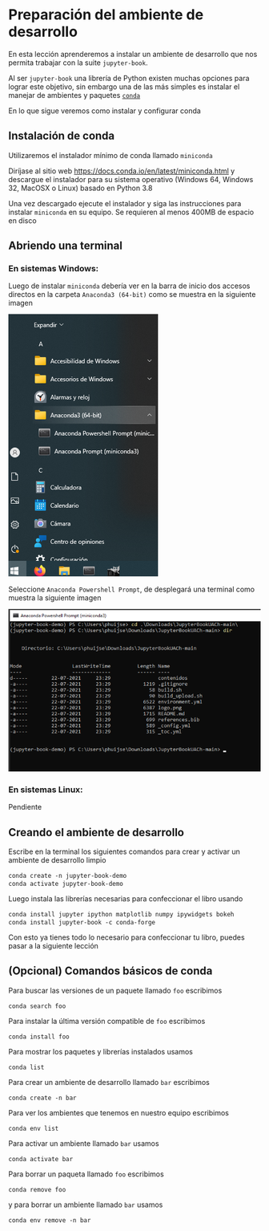 # Preparación del ambiente de desarrollo

En esta lección aprenderemos a instalar un ambiente de desarrollo que nos permita trabajar con la suite `jupyter-book`. 

Al ser `jupyter-book` una librería de Python existen muchas opciones para lograr este objetivo, sin embargo una de las más simples es instalar el manejar de ambientes y paquetes [`conda`](https://conda.io/projects/conda/en/latest/user-guide/tasks/manage-environments.html)

En lo que sigue veremos como instalar y configurar conda

## Instalación de conda

Utilizaremos el instalador mínimo de conda llamado `miniconda`

Diríjase al sitio web https://docs.conda.io/en/latest/miniconda.html y descargue el instalador para su sistema operativo (Windows 64, Windows 32, MacOSX o Linux) basado en Python 3.8

Una vez descargado ejecute el instalador y siga las instrucciones para instalar `miniconda` en su equipo. Se requieren al menos 400MB de espacio en disco

## Abriendo una terminal 

### En sistemas Windows: 

Luego de instalar `miniconda` debería ver en la barra de inicio dos accesos directos en la carpeta `Anaconda3 (64-bit)` como se muestra en la siguiente imagen

<img src="../figuras/menu_inicio.png">

Seleccione `Anaconda Powershell Prompt`, de desplegará una terminal como muestra la siguiente imagen

<img src="../figuras/terminal.png">

### En sistemas Linux:

Pendiente

## Creando el ambiente de desarrollo

Escribe en la terminal los siguientes comandos para crear y activar un ambiente de desarrollo limpio

```
conda create -n jupyter-book-demo
conda activate jupyter-book-demo
```

Luego instala las librerías necesarias para confeccionar el libro usando

```
conda install jupyter ipython matplotlib numpy ipywidgets bokeh
conda install jupyter-book -c conda-forge
```

Con esto ya tienes todo lo necesario para confeccionar tu libro, puedes pasar a la siguiente lección


## (Opcional) Comandos básicos de conda

Para buscar las versiones de un paquete llamado `foo` escribimos 

```
conda search foo
```

Para instalar la última versión compatible de `foo` escribimos

```
conda install foo
```

Para mostrar los paquetes y librerías instalados usamos

```
conda list
```

Para crear un ambiente de desarrollo llamado `bar` escribimos

```
conda create -n bar
```

Para ver los ambientes que tenemos en nuestro equipo escribimos

```
conda env list
```

Para activar un ambiente llamado `bar` usamos

```
conda activate bar
```

Para borrar un paqueta llamado `foo` escribimos

```
conda remove foo
```

y para borrar un ambiente llamado `bar` usamos

```
conda env remove -n bar
```



